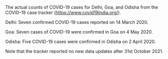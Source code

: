 The actual counts of COVID-19 cases for Delhi, Goa, and Odisha from the COVID-19 case tracker (https://www.covid19india.org/). 

Delhi: Seven confirmed COVID-19 cases reported on 14 March 2020.

Goa: Seven cases of COVID-19 were confirmed in Goa on 4 May 2020.

Odisha: Five COVID-19 cases were confirmed in Odisha on 2 April 2020.

Note that the tracker reported no new data updates after 31st October 2021.
